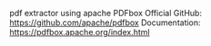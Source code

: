 pdf extractor using apache PDFbox
Official GitHub: https://github.com/apache/pdfbox
Documentation: https://pdfbox.apache.org/index.html
